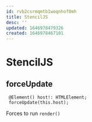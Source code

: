 ```yaml
---
id: rvb2csrmqmtb1woqnhof0mh
title: StencilJS
desc: ''
updated: 1646978479326
created: 1646978467101
---
```



# StencilJS

## forceUpdate
```
 @Element() host!: HTMLElement;
 forceUpdate(this.host);
```
Forces to run `render()`
